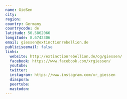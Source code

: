 ```yaml
---
name: Gießen
city:
region:
country: Germany
countrycode: de
latitude: 50.5862066
longitude: 8.6742306
email: giessen@extinctionrebellion.de
publiciseemail: false
links:
  website: http://extinctionrebellion.de/og/giessen/
  facebook: https://www.facebook.com/xrgiessen/
  youtube:
  twitter:
  instagram: https://www.instagram.com/xr_giessen
  diaspora:
  peertube:
  mastodon:
---
```

